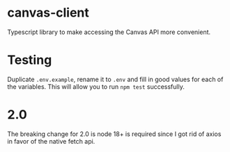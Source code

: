 # canvas-client
Typescript library to make accessing the Canvas API more convenient.

# Testing
Duplicate `.env.example`, rename it to `.env` and fill in good values for each of the variables. This will allow you to run `npm test` successfully.

# 2.0
The breaking change for 2.0 is node 18+ is required since I got rid of axios in favor of the native fetch api.
